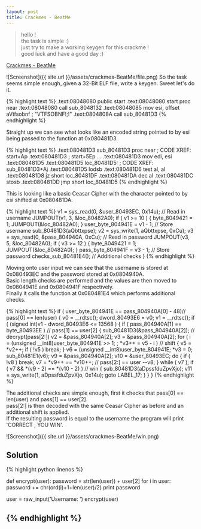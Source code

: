 ```yaml
---
layout: post
title: Crackmes - BeatMe
---
```



> hello !  
the task is simple :)  
just try to make a working keygen for this crackme !  
good luck and have a good day :)

<a href="http://www.crackmes.de/users/rezk2ll/beatme/">Crackmes - BeatMe</a>

![Screenshot]({{ site.url }}/assets/crackmes-BeatMe/file.png)
So the task seems simple enough, given a 32-Bit ELF file, write a keygen. Sweet let's do it.

{% highlight text %}
.text:08048080                 public start
.text:08048080 start           proc near
.text:08048080                 call    sub_8048132
.text:08048085                 mov     esi, offset aVtfsobnf ; "VTFSOBNF!;!"
.text:0804808A                 call    sub_80481D3
{% endhighlight %}

Straight up we can see what looks like an encoded string pointed to by esi being passed to the function at 0x080481D3.

{% highlight text %}
.text:080481D3 sub_80481D3     proc near               ; CODE XREF: start+Ap
.text:080481D3                                         ; start+5Ep ...
.text:080481D3                 mov     edi, esi
.text:080481D5
.text:080481D5 loc_80481D5:                            ; CODE XREF: sub_80481D3+Aj
.text:080481D5                 lodsb
.text:080481D6                 test    al, al
.text:080481D8                 jz      short loc_80481DF
.text:080481DA                 dec     al
.text:080481DC                 stosb
.text:080481DD                 jmp     short loc_80481D5
{% endhighlight %}

This is looking like a basic Ceasar Cipher with the character pointed to by esi shifted at 0x080481DA. 

{% highlight text %}
  v1 = sys_read(0, &user_80493EC, 0x14u);       // Read in username
  JUMPOUT(v1, 3, &loc_80482A0);
  if ( v1 >= 10 )
  {
    byte_8049421 = 1;
    JUMPOUT(&loc_80482A0);
  }
  user_byte_804941E = v1 - 1;                   // Store username
  sub_80481D3(aQbttxpse);
  v2 = sys_write(1, aQbttxpse, 0xCu);
  v3 = sys_read(0, &pass_804940A, 0xCu);        // Read in password
  JUMPOUT(v3, 5, &loc_80482A0);
  if ( v3 >= 12 )
  {
    byte_8049421 = 1;
    JUMPOUT(&loc_80482A0);
  }
  pass_byte_804941F = v3 - 1;                   // Store password
  checks_sub_80481E4();                         // Additional checks
}
{% endhighlight %}  

Moving onto user input we can see that the username is stored at 0x080493EC and the password stored at 0x0804940A.  
Basic length checks are performed and the values are then moved to 0x0804941E and 0x0804941F respectively.  
Finally it calls the function at 0x080481E4 which performs additional checks.

{% highlight text %}
  if ( user_byte_804941E == pass_804940A[0] - 48)// pass[0] == len(user)
  {
    v0 = __rdtsc();
    dword_80493E6 = v0;
    v1 = __rdtsc();
    if ( (signed int)v1 - dword_80493E6 <= 13568 )
    {
      if ( pass_804940A[1] == byte_80493EE ) // pass[1] == user[2]
      {
        sub_80481D3(&pass_804940A[2]); // decrypt(pass[2:])
        v2 = &pass_804940A[2];
        v3 = &pass_804940A[2];
        for ( i = (unsigned __int8)user_byte_804941E >> 1; ; *v3++ = v5 - i ) // shift
        {
          v5 = *v2++;
          if ( !v5 )
            break;
        }
        v6 = (unsigned __int8)user_byte_804941E;
        *v3 = 0;
        sub_80481E1(v6);
        v9 = &pass_804940A[2];
        v10 = &user_80493EC;
        do
        {
          if ( !v8 )
            break;
          v7 = *v9++ == *v10++; // pass[2:] == user
          --v8;
        }
        while ( v7 );
        if ( v7 && *(v9 - 2) == *(v10 - 2) ) // win
        {
          sub_80481D3(aDpssfduZpvXjo);
          v11 = sys_write(1, aDpssfduZpvXjo, 0x14u);
          goto LABEL_17;
        }
      }
    }
{% endhighlight %}

The additional checks are simple enough, first it checks that pass[0] == len(user) and pass[1] == user[2].  
pass[2:] is then decoded with the same Ceasar Cipher as before and an additional shift is applied.  
If the resulting password is equal to the username the program will print 'CORRECT , YOU WIN'.

![Screenshot]({{ site.url }}/assets/crackmes-BeatMe/win.png)

## Solution

{% highlight python linenos %}

def encrypt(user):
  password = str(len(user)) + user[2]
  for i in user:
    password += chr(ord(i)+1+len(user)/2)
  print password

user = raw_input('Username: ')
encrypt(user)

{% endhighlight %}
-----
